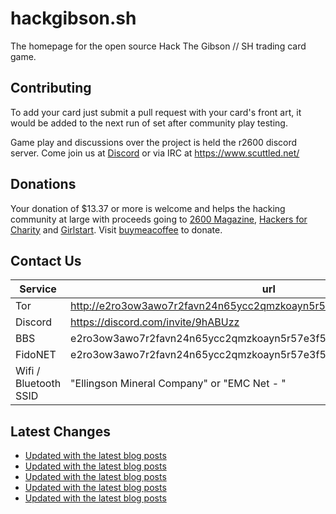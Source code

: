 # hackgibson.sh
The homepage for the open source Hack The Gibson // SH trading card game.


## Contributing

To add your card just submit a pull request with your card's front art, it would be added to the next run of set after community play testing.

Game play and discussions over the project is held the r2600 discord server. Come join us at [Discord](https://discord.com/invite/9hABUzz) or via IRC at https://www.scuttled.net/


## Donations

Your donation of $13.37 or more is welcome and helps the hacking community at large with proceeds going to [2600 Magazine](https://2600.com/), [Hackers for Charity](https://hackersforcharity.org) and [Girlstart](https://girlstart.org).  Visit [buymeacoffee](https://www.buymeacoffee.com/hackgibson.sh) to donate.


## Contact Us

Service | url
-|-
Tor | http://e2ro3ow3awo7r2favn24n65ycc2qmzkoayn5r57e3f56nvjwdcgg32ad.onion
Discord | https://discord.com/invite/9hABUzz
BBS | e2ro3ow3awo7r2favn24n65ycc2qmzkoayn5r57e3f56nvjwdcgg32ad.onion:23
FidoNET | e2ro3ow3awo7r2favn24n65ycc2qmzkoayn5r57e3f56nvjwdcgg32ad.onion:24554
Wifi / Bluetooth SSID | "Ellingson Mineral Company" or "EMC Net - <fidonet address>"

## Latest Changes
<!-- BLOG-POST-LIST:START -->
- [Updated with the latest blog posts](https://github.com/DFW2600/hackgibson.sh/commit/44dce9dce517c4d4109c5286a02c076b4997f8c0)
- [Updated with the latest blog posts](https://github.com/DFW2600/hackgibson.sh/commit/a5248d0019129432cf08516d42aafb37ee9dbe82)
- [Updated with the latest blog posts](https://github.com/DFW2600/hackgibson.sh/commit/acfdb65c6b822ad24c22bf6c839866869f65d277)
- [Updated with the latest blog posts](https://github.com/DFW2600/hackgibson.sh/commit/6538876e6c2f409ac0a1e7e2b2995072407ec2b4)
- [Updated with the latest blog posts](https://github.com/DFW2600/hackgibson.sh/commit/bdb8188a385334c9aaa1673727b3f7e3a5cff09d)
<!-- BLOG-POST-LIST:END -->
